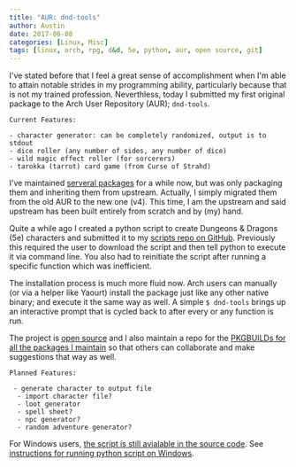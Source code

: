 ```yaml
---
title: "AUR: dnd-tools"
author: Austin
date: 2017-06-08
categories: [Linux, Misc]
tags: [linux, arch, rpg, d&d, 5e, python, aur, open source, git]
---
```



I've stated before that I feel a great sense of accomplishment when I'm able to attain notable strides in my programming ability, particularly because that is not my trained profession.  Neverthless, today I submitted my first original package to the Arch User Repository (AUR); ```dnd-tools```.

~~~
Current Features:

- character generator: can be completely randomized, output is to stdout
- dice roller (any number of sides, any number of dice)
- wild magic effect roller (for sorcerers)
- tarokka (tarrot) card game (from Curse of Strahd)
~~~

I've maintained [serveral packages](https://aur.archlinux.org/packages/?O=0&SeB=M&K=gtbjj&outdated=&SB=n&SO=a&PP=50&do_Search=Go) for a while now, but was only packaging them and inheriting them from upstream.  Actually, I simply migrated them from the old AUR to the new one (v4).  This time, I am the upstream and said upstream has been built entirely from scratch and by (my) hand.

Quite a while ago I created a python script to create Dungeons & Dragons (5e) characters and submitted it to my [scripts repo on GitHub](https://github.com/savagezen/scripts).  Previously this required the user to download the script and then tell python to execute it via command line.  You also had to reinitiate the script after running a specific function which was inefficient.

The installation process is much more fluid now.  Arch users can manually (or via a helper like Yaourt) install the package just like any other native binary; and execute it the same way as well.  A simple ```$ dnd-tools``` brings up an interactive prompt that is cycled back to after every or any function is run.

The project is [open source](https://github.com/savagezen/dnd-tools) and I also maintain a repo for the [PKGBUILDs for all the packages I maintain](https://github.com/savagezen/pkgbuild) so that others can collaborate and make suggestions that way as well.

~~~
Planned Features:

 - generate character to output file
  - import character file?
  - loot generator
  - spell sheet?
  - npc generator?
  - random adventure generator?
~~~

For Windows users, [the script is still avialable in the source code](https://raw.githubusercontent.com/gtbjj/dnd-tools/master/scripts/dnd-tools).  See [instructions for running python script on Windows](http://pythoncentral.io/execute-python-script-file-shell/).
